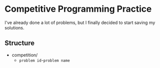 # Competitive Programming Practice

I've already done a lot of problems, but I finally decided to start saving my solutions.

## Structure

- competition/
  - `problem id`-`problem name`
